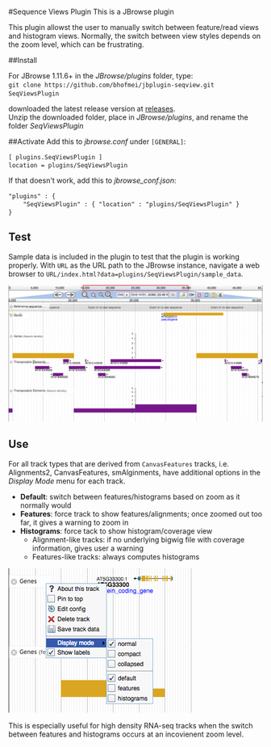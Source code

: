 #Sequence Views Plugin
This is a JBrowse plugin
 
This plugin allowst the user to manually switch between feature/read views and histogram views. Normally, the switch between view styles depends on the zoom level, which can be frustrating.

##Install

For JBrowse 1.11.6+ in the _JBrowse/plugins_ folder, type:  
``git clone https://github.com/bhofmei/jbplugin-seqview.git SeqViewsPlugin``

downloaded the latest release version at [releases](https://github.com/bhofmei/jbplugin-seqview/releases).  
Unzip the downloaded folder, place in _JBrowse/plugins_, and rename the folder _SeqViewsPlugin_

##Activate
Add this to _jbrowse.conf_ under `[GENERAL]`:

    [ plugins.SeqViewsPlugin ]
    location = plugins/SeqViewsPlugin

If that doesn't work, add this to *jbrowse_conf.json*:

    "plugins" : {
        "SeqViewsPlugin" : { "location" : "plugins/SeqViewsPlugin" }
    }
    
## Test
Sample data is included in the plugin to test that the plugin is working properly. With `URL` as the URL path to the JBrowse instance, navigate a web browser to `URL/index.html?data=plugins/SeqViewsPlugin/sample_data`.

![Demo Image](img/demo_image.png)

## Use
For all track types that are derived from ``CanvasFeatures`` tracks, i.e. Alignments2, CanvasFeatures, smAlginments, have additional options in the *Display Mode* menu for each track.

* **Default**: switch between features/histograms based on zoom as it normally would
* **Features**: force track to show features/alignments; once zoomed out too far, it gives a warning to zoom in
* **Histograms**: force tack to show histogram/coverage view
    * Alignment-like tracks: if no underlying bigwig file with coverage information, gives user a warning
    * Features-like tracks: always computes histograms
    
![Display mode menu item](img/menu_image.png)

This is especially useful for high density RNA-seq tracks when the switch between features and histograms occurs at an incovienent zoom level.
